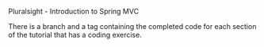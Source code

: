 Pluralsight - Introduction to Spring MVC

There is a branch and a tag containing the completed code for each section of the tutorial that has a coding exercise.
